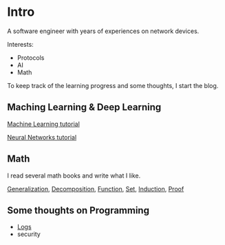 # Intro

A software engineer with years of experiences on network devices.

Interests:

* Protocols
* AI
* Math

To keep track of the learning progress and some thoughts, I start the blog.

## Maching Learning & Deep Learning

[Machine Learning tutorial](./ml_tutorials/ml_tutorials.md)

[Neural Networks tutorial](./neural_networks/neural_networks.md)

## Math

I read several math books and write what I like.

[Generalization](./math/generalization.md),
[Decomposition](./math/decomposition.md),
[Function](./math/function.md),
[Set](./math/set.md),
[Induction](./math/proof/induction.md),
[Proof](./math/proof_method.md)

## Some thoughts on Programming

* [Logs](./programming/log.md)
* security
